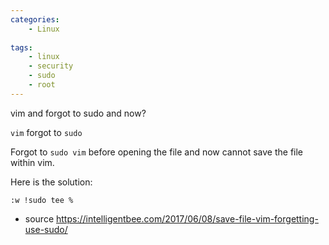 ```yaml
---
categories:
    - Linux
    
tags:
    - linux
    - security
    - sudo
    - root
---
```


vim and forgot to sudo and now?

`vim` forgot to `sudo`

Forgot to `sudo vim` before opening the file and now cannot save the file within vim.

Here is the solution:

`:w !sudo tee %`

- source <https://intelligentbee.com/2017/06/08/save-file-vim-forgetting-use-sudo/>
